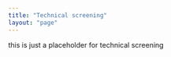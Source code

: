 ```yaml
---
title: "Technical screening"
layout: "page"
---
```


this is just a placeholder for technical screening
